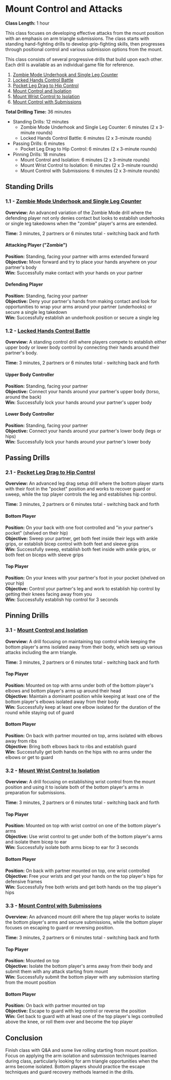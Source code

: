 # Mount Control and Attacks
**Class Length:** 1 hour

This class focuses on developing effective attacks from the mount position with an emphasis on arm triangle submissions. The class starts with standing hand-fighting drills to develop grip-fighting skills, then progresses through positional control and various submission options from the mount.

This class consists of several progressive drills that build upon each other. Each drill is available as an individual game file for reference.

1. [Zombie Mode Underhook and Single Leg Counter](https://mennlo.github.io/grappling-games/md-viewer.html?file=games/standing/zombie-mode-underhook-single-leg-counter.md)
2. [Locked Hands Control Battle](https://mennlo.github.io/grappling-games/md-viewer.html?file=games/standing/locked-hands-control-battle.md)
3. [Pocket Leg Drag to Hip Control](https://mennlo.github.io/grappling-games/md-viewer.html?file=games/guard/supine/pocket-leg-drag-to-hip-control.md)
4. [Mount Control and Isolation](https://mennlo.github.io/grappling-games/md-viewer.html?file=games/pinning/mount/mount-control-isolation.md)
5. [Mount Wrist Control to Isolation](https://mennlo.github.io/grappling-games/md-viewer.html?file=games/pinning/mount/mount-wrist-control-to-isolation.md)
6. [Mount Control with Submissions](https://mennlo.github.io/grappling-games/md-viewer.html?file=games/pinning/mount/mount-control-with-submissions.md)

**Total Drilling Time:** 36 minutes
- Standing Drills: 12 minutes
  - Zombie Mode Underhook and Single Leg Counter: 6 minutes (2 x 3-minute rounds)
  - Locked Hands Control Battle: 6 minutes (2 x 3-minute rounds)
- Passing Drills: 6 minutes
  - Pocket Leg Drag to Hip Control: 6 minutes (2 x 3-minute rounds)
- Pinning Drills: 18 minutes
  - Mount Control and Isolation: 6 minutes (2 x 3-minute rounds)
  - Mount Wrist Control to Isolation: 6 minutes (2 x 3-minute rounds)
  - Mount Control with Submissions: 6 minutes (2 x 3-minute rounds)


## Standing Drills

### 1.1 - [Zombie Mode Underhook and Single Leg Counter](https://mennlo.github.io/grappling-games/md-viewer.html?file=games/standing/zombie-mode-underhook-single-leg-counter.md)

**Overview:** An advanced variation of the Zombie Mode drill where the defending player not only denies contact but looks to establish underhooks or single leg takedowns when the "zombie" player's arms are extended.

**Time:** 3 minutes, 2 partners or 6 minutes total - switching back and forth

#### Attacking Player ("Zombie")
**Position:** Standing, facing your partner with arms extended forward  
**Objective:** Move forward and try to place your hands anywhere on your partner's body  
**Win:** Successfully make contact with your hands on your partner  

#### Defending Player
**Position:** Standing, facing your partner  
**Objective:** Deny your partner's hands from making contact and look for opportunities to wrap your arms around your partner (underhooks) or secure a single leg takedown  
**Win:** Successfully establish an underhook position or secure a single leg  

### 1.2 - [Locked Hands Control Battle](https://mennlo.github.io/grappling-games/md-viewer.html?file=games/standing/locked-hands-control-battle.md)

**Overview:** A standing control drill where players compete to establish either upper body or lower body control by connecting their hands around their partner's body.

**Time:** 3 minutes, 2 partners or 6 minutes total - switching back and forth

#### Upper Body Controller
**Position:** Standing, facing your partner  
**Objective:** Connect your hands around your partner's upper body (torso, around the back)  
**Win:** Successfully lock your hands around your partner's upper body  

#### Lower Body Controller
**Position:** Standing, facing your partner  
**Objective:** Connect your hands around your partner's lower body (legs or hips)  
**Win:** Successfully lock your hands around your partner's lower body  

## Passing Drills

### 2.1 - [Pocket Leg Drag to Hip Control](https://mennlo.github.io/grappling-games/md-viewer.html?file=games/guard/supine/pocket-leg-drag-to-hip-control.md)

**Overview:** An advanced leg drag setup drill where the bottom player starts with their foot in the "pocket" position and works to recover guard or sweep, while the top player controls the leg and establishes hip control.

**Time:** 3 minutes, 2 partners or 6 minutes total - switching back and forth

#### Bottom Player
**Position:** On your back with one foot controlled and "in your partner's pocket" (shelved on their hip)  
**Objective:** Sweep your partner, get both feet inside their legs with ankle grips, or establish bicep control with both feet and sleeve grips  
**Win:** Successfully sweep, establish both feet inside with ankle grips, or both feet on biceps with sleeve grips

#### Top Player
**Position:** On your knees with your partner's foot in your pocket (shelved on your hip)  
**Objective:** Control your partner's leg and work to establish hip control by getting their knees facing away from you  
**Win:** Successfully establish hip control for 3 seconds

## Pinning Drills

### 3.1 - [Mount Control and Isolation](https://mennlo.github.io/grappling-games/md-viewer.html?file=games/pinning/mount/mount-control-isolation.md)

**Overview:** A drill focusing on maintaining top control while keeping the bottom player's arms isolated away from their body, which sets up various attacks including the arm triangle.

**Time:** 3 minutes, 2 partners or 6 minutes total - switching back and forth

#### Top Player
**Position:** Mounted on top with arms under both of the bottom player's elbows and bottom player's arms up around their head  
**Objective:** Maintain a dominant position while keeping at least one of the bottom player's elbows isolated away from their body  
**Win:** Successfully keep at least one elbow isolated for the duration of the round while staying out of guard  

#### Bottom Player
**Position:** On back with partner mounted on top, arms isolated with elbows away from ribs  
**Objective:** Bring both elbows back to ribs and establish guard  
**Win:** Successfully get both hands on the hips with no arms under the elbows or get to guard  

### 3.2 - [Mount Wrist Control to Isolation](https://mennlo.github.io/grappling-games/md-viewer.html?file=games/pinning/mount/mount-wrist-control-to-isolation.md)

**Overview:** A drill focusing on establishing wrist control from the mount position and using it to isolate both of the bottom player's arms in preparation for submissions.

**Time:** 3 minutes, 2 partners or 6 minutes total - switching back and forth

#### Top Player
**Position:** Mounted on top with wrist control on one of the bottom player's arms  
**Objective:** Use wrist control to get under both of the bottom player's arms and isolate them bicep to ear  
**Win:** Successfully isolate both arms bicep to ear for 3 seconds  

#### Bottom Player
**Position:** On back with partner mounted on top, one wrist controlled  
**Objective:** Free your wrists and get your hands on the top player's hips for defensive frames  
**Win:** Successfully free both wrists and get both hands on the top player's hips  

### 3.3 - [Mount Control with Submissions](https://mennlo.github.io/grappling-games/md-viewer.html?file=games/pinning/mount/mount-control-with-submissions.md)

**Overview:** An advanced mount drill where the top player works to isolate the bottom player's arms and secure submissions, while the bottom player focuses on escaping to guard or reversing position.

**Time:** 3 minutes, 2 partners or 6 minutes total - switching back and forth

#### Top Player
**Position:** Mounted on top  
**Objective:** Isolate the bottom player's arms away from their body and submit them with any attack starting from mount  
**Win:** Successfully submit the bottom player with any submission starting from the mount position  

#### Bottom Player
**Position:** On back with partner mounted on top  
**Objective:** Escape to guard with leg control or reverse the position  
**Win:** Get back to guard with at least one of the top player's legs controlled above the knee, or roll them over and become the top player  

## Conclusion

Finish class with Q&A and some live rolling starting from mount position. Focus on applying the arm isolation and submission techniques learned during class, particularly looking for arm triangle opportunities when the arms become isolated. Bottom players should practice the escape techniques and guard recovery methods learned in the drills.